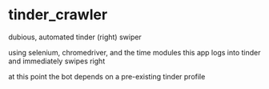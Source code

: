 # tinder_crawler
dubious, automated tinder (right) swiper

using selenium, chromedriver, and the time modules this app logs into tinder and immediately swipes right

at this point the bot depends on a pre-existing tinder profile
